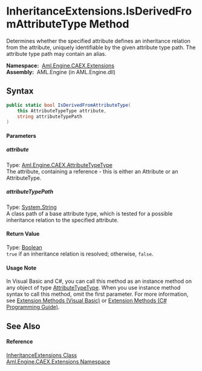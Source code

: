 InheritanceExtensions.IsDerivedFromAttributeType Method
=======================================================
Determines whether the specified attribute defines an inheritance relation from the attribute, uniquely identifiable by the given attribute type path. The attribute type path may contain an alias.

  **Namespace:**  [Aml.Engine.CAEX.Extensions][1]  
  **Assembly:**  AML.Engine (in AML.Engine.dll)

Syntax
------

```csharp
public static bool IsDerivedFromAttributeType(
	this AttributeTypeType attribute,
	string attributeTypePath
)
```

#### Parameters

##### *attribute*
Type: [Aml.Engine.CAEX.AttributeTypeType][2]  
The attribute, containing a reference - this is either an Attribute or an AttributeType.

##### *attributeTypePath*
Type: [System.String][3]  
 A class path of a base attribute type, which is tested for a possible inheritance relation to the specified attribute.

#### Return Value
Type: [Boolean][4]  
`true` if an inheritance relation is resolved; otherwise, `false`.
#### Usage Note
In Visual Basic and C#, you can call this method as an instance method on any object of type [AttributeTypeType][2]. When you use instance method syntax to call this method, omit the first parameter. For more information, see [Extension Methods (Visual Basic)][5] or [Extension Methods (C# Programming Guide)][6].

See Also
--------

#### Reference
[InheritanceExtensions Class][7]  
[Aml.Engine.CAEX.Extensions Namespace][1]  

[1]: ../README.md
[2]: ../../Aml.Engine.CAEX/AttributeTypeType/README.md
[3]: https://docs.microsoft.com/dotnet/api/system.string
[4]: https://docs.microsoft.com/dotnet/api/system.boolean
[5]: https://docs.microsoft.com/dotnet/visual-basic/programming-guide/language-features/procedures/extension-methods
[6]: https://docs.microsoft.com/dotnet/csharp/programming-guide/classes-and-structs/extension-methods
[7]: README.md
[8]: https://www.automationml.org
[9]: ../../icons/logoShade.png